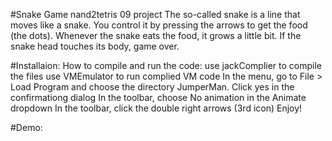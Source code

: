 #Snake Game
nand2tetris 09 project
The so-called snake is a line that moves like a snake.
You control it by pressing the arrows to get the food (the dots).
Whenever the snake eats the food, it grows a little bit.
If the snake head touches its body, game over.

#Installaion:
How to compile and run the code:
use jackComplier to compile the files
use VMEmulator to run complied VM code In the menu, 
go to File > Load Program and choose the directory JumperMan. 
Click yes in the confirmationg dialog In the toolbar, 
choose No animation in the Animate dropdown In the toolbar,
click the double right arrows (3rd icon) 
Enjoy!

#Demo:
